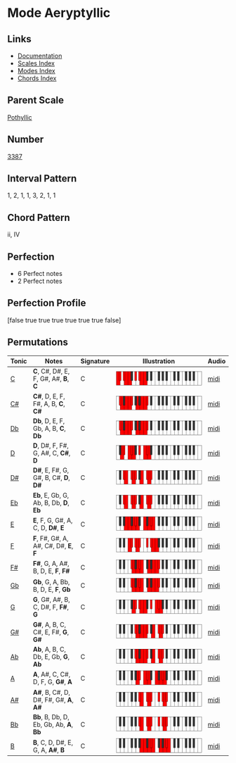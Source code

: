 # Mode Aeryptyllic

## Links

- [Documentation](index.md)
- [Scales Index](Scales.md)
- [Modes Index](Modes.md)
- [Chords Index](Chords.md)

## Parent Scale

[Pothyllic](ScalePothyllic.md)

## Number

[3387](https://ianring.com/musictheory/scales/3387)

## Interval Pattern

1, 2, 1, 1, 3, 2, 1, 1

## Chord Pattern

ii, IV

## Perfection

- 6 Perfect notes
- 2 Perfect notes

## Perfection Profile

[false true true true true true true false]

## Permutations

| Tonic | Notes | Signature | Illustration | Audio |
|-------|-------|-----------|--------------|-------|
| [C](ModeCNaturalAeryptyllic.md) | **C**, C#, D#, E, F, G#, A#, **B**, **C** | C | ![CNaturalAeryptyllic](ModeCNaturalAeryptyllic.png) | [midi](https://github.com/edipermadi/music/blob/main/docs/ModeCNaturalAeryptyllic.mid?raw=true) |
| [C#](ModeCSharpAeryptyllic.md) | **C#**, D, E, F, F#, A, B, **C**, **C#** | C | ![CSharpAeryptyllic](ModeCSharpAeryptyllic.png) | [midi](https://github.com/edipermadi/music/blob/main/docs/ModeCSharpAeryptyllic.mid?raw=true) |
| [Db](ModeDFlatAeryptyllic.md) | **Db**, D, E, F, Gb, A, B, **C**, **Db** | C | ![DFlatAeryptyllic](ModeDFlatAeryptyllic.png) | [midi](https://github.com/edipermadi/music/blob/main/docs/ModeDFlatAeryptyllic.mid?raw=true) |
| [D](ModeDNaturalAeryptyllic.md) | **D**, D#, F, F#, G, A#, C, **C#**, **D** | C | ![DNaturalAeryptyllic](ModeDNaturalAeryptyllic.png) | [midi](https://github.com/edipermadi/music/blob/main/docs/ModeDNaturalAeryptyllic.mid?raw=true) |
| [D#](ModeDSharpAeryptyllic.md) | **D#**, E, F#, G, G#, B, C#, **D**, **D#** | C | ![DSharpAeryptyllic](ModeDSharpAeryptyllic.png) | [midi](https://github.com/edipermadi/music/blob/main/docs/ModeDSharpAeryptyllic.mid?raw=true) |
| [Eb](ModeEFlatAeryptyllic.md) | **Eb**, E, Gb, G, Ab, B, Db, **D**, **Eb** | C | ![EFlatAeryptyllic](ModeEFlatAeryptyllic.png) | [midi](https://github.com/edipermadi/music/blob/main/docs/ModeEFlatAeryptyllic.mid?raw=true) |
| [E](ModeENaturalAeryptyllic.md) | **E**, F, G, G#, A, C, D, **D#**, **E** | C | ![ENaturalAeryptyllic](ModeENaturalAeryptyllic.png) | [midi](https://github.com/edipermadi/music/blob/main/docs/ModeENaturalAeryptyllic.mid?raw=true) |
| [F](ModeFNaturalAeryptyllic.md) | **F**, F#, G#, A, A#, C#, D#, **E**, **F** | C | ![FNaturalAeryptyllic](ModeFNaturalAeryptyllic.png) | [midi](https://github.com/edipermadi/music/blob/main/docs/ModeFNaturalAeryptyllic.mid?raw=true) |
| [F#](ModeFSharpAeryptyllic.md) | **F#**, G, A, A#, B, D, E, **F**, **F#** | C | ![FSharpAeryptyllic](ModeFSharpAeryptyllic.png) | [midi](https://github.com/edipermadi/music/blob/main/docs/ModeFSharpAeryptyllic.mid?raw=true) |
| [Gb](ModeGFlatAeryptyllic.md) | **Gb**, G, A, Bb, B, D, E, **F**, **Gb** | C | ![GFlatAeryptyllic](ModeGFlatAeryptyllic.png) | [midi](https://github.com/edipermadi/music/blob/main/docs/ModeGFlatAeryptyllic.mid?raw=true) |
| [G](ModeGNaturalAeryptyllic.md) | **G**, G#, A#, B, C, D#, F, **F#**, **G** | C | ![GNaturalAeryptyllic](ModeGNaturalAeryptyllic.png) | [midi](https://github.com/edipermadi/music/blob/main/docs/ModeGNaturalAeryptyllic.mid?raw=true) |
| [G#](ModeGSharpAeryptyllic.md) | **G#**, A, B, C, C#, E, F#, **G**, **G#** | C | ![GSharpAeryptyllic](ModeGSharpAeryptyllic.png) | [midi](https://github.com/edipermadi/music/blob/main/docs/ModeGSharpAeryptyllic.mid?raw=true) |
| [Ab](ModeAFlatAeryptyllic.md) | **Ab**, A, B, C, Db, E, Gb, **G**, **Ab** | C | ![AFlatAeryptyllic](ModeAFlatAeryptyllic.png) | [midi](https://github.com/edipermadi/music/blob/main/docs/ModeAFlatAeryptyllic.mid?raw=true) |
| [A](ModeANaturalAeryptyllic.md) | **A**, A#, C, C#, D, F, G, **G#**, **A** | C | ![ANaturalAeryptyllic](ModeANaturalAeryptyllic.png) | [midi](https://github.com/edipermadi/music/blob/main/docs/ModeANaturalAeryptyllic.mid?raw=true) |
| [A#](ModeASharpAeryptyllic.md) | **A#**, B, C#, D, D#, F#, G#, **A**, **A#** | C | ![ASharpAeryptyllic](ModeASharpAeryptyllic.png) | [midi](https://github.com/edipermadi/music/blob/main/docs/ModeASharpAeryptyllic.mid?raw=true) |
| [Bb](ModeBFlatAeryptyllic.md) | **Bb**, B, Db, D, Eb, Gb, Ab, **A**, **Bb** | C | ![BFlatAeryptyllic](ModeBFlatAeryptyllic.png) | [midi](https://github.com/edipermadi/music/blob/main/docs/ModeBFlatAeryptyllic.mid?raw=true) |
| [B](ModeBNaturalAeryptyllic.md) | **B**, C, D, D#, E, G, A, **A#**, **B** | C | ![BNaturalAeryptyllic](ModeBNaturalAeryptyllic.png) | [midi](https://github.com/edipermadi/music/blob/main/docs/ModeBNaturalAeryptyllic.mid?raw=true) |
